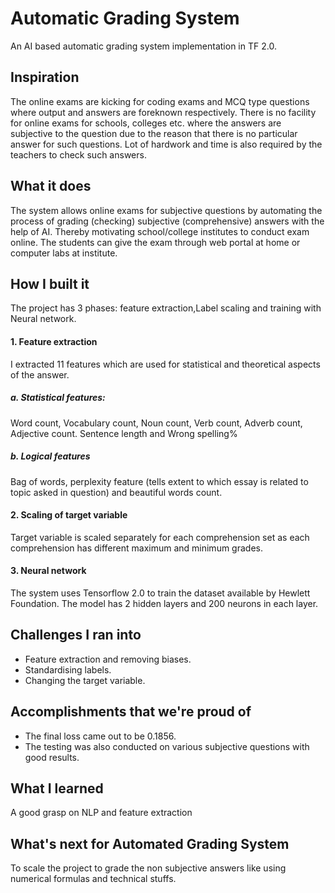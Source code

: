 # Automatic Grading System
An AI based automatic grading system implementation in TF 2.0.

## Inspiration

The online exams are kicking for coding exams and MCQ type questions where output and answers are foreknown respectively. There is no facility for online exams for schools, colleges etc. where the answers are subjective to the question due to the reason that there is no particular answer for such questions. Lot of hardwork and time is also required by the teachers to check such answers.

## What it does

The system allows online exams for subjective questions by automating the process of grading (checking) subjective (comprehensive) answers with the help of AI. Thereby motivating school/college institutes to conduct exam online. The students can give the exam through web portal at home or computer labs at institute. 

## How I built it 
The project has 3 phases:
feature extraction,Label scaling and training with Neural network.
#### 1. Feature extraction
I extracted 11 features which are used for statistical and theoretical aspects of the answer. 
##### a. Statistical features:
Word count, Vocabulary count, Noun count, Verb count, Adverb count, Adjective count. Sentence length and Wrong spelling% 
##### b. Logical features 
Bag of words, perplexity feature (tells extent to which essay is related to topic asked in question) and beautiful words count. 

#### 2. Scaling of target variable 
Target variable is scaled separately for each comprehension set as each comprehension has different maximum and minimum grades.

#### 3. Neural network
The system uses Tensorflow 2.0 to train the dataset available by Hewlett Foundation. The model has 2 hidden layers and 200 neurons in each layer.

## Challenges I ran into
* Feature extraction and removing biases. 
* Standardising labels. 
* Changing the target variable.

## Accomplishments that we're proud of
* The final loss came out to be 0.1856. 
* The testing was also conducted on various subjective questions with good results.

## What I learned
A good grasp on NLP and feature extraction 

## What's next for Automated Grading System
To scale the project to grade the non subjective answers like using numerical formulas and technical stuffs.
